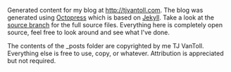 Generated content for my blog at <http://tjvantoll.com>. The blog was generated using [Octopress](http://octopress.org) which is based on [Jekyll](https://github.com/mojombo/jekyll/wiki). Take a look at the [source branch](https://github.com/tjvantoll/tjvantoll.github.com/tree/source) for the full source files. Everything here is completely open source, feel free to look around and see what I've done.

The contents of the _posts folder are copyrighted by me TJ VanToll. Everything else is free to use, copy, or whatever. Attribution is appreciated but not required.